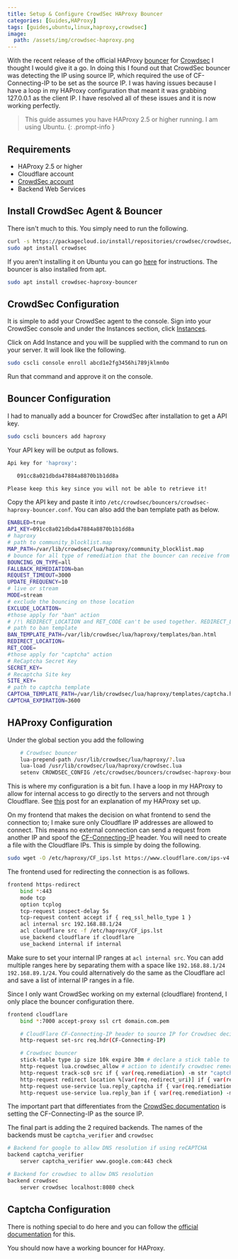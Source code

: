 ```yaml
---
title: Setup & Configure CrowdSec HAProxy Bouncer
categories: [Guides,HAProxy]
tags: [guides,ubuntu,linux,haproxy,crowdsec]
image:
  path: /assets/img/crowdsec-haproxy.png
---
```


With the recent release of the official HAProxy [bouncer](https://doc.crowdsec.net/docs/next/bouncers/haproxy) for [Crowdsec](https://www.crowdsec.net/) I thought I would give it a go. In doing this I found out that CrowdSec bouncer was detecting the IP using source IP, which required the use of CF-Connecting-IP to be set as the source IP. I was having issues because I have a loop in my HAProxy configuration that meant it was grabbing 127.0.0.1 as the client IP. I have resolved all of these issues and it is now working perfectly.

> This guide assumes you have HAProxy 2.5 or higher running. I am using Ubuntu.
{: .prompt-info }

## Requirements

- HAProxy 2.5 or higher
- Cloudflare account
- [CrowdSec account](https://app.crowdsec.net/signup)
- Backend Web Services

## Install CrowdSec Agent & Bouncer

There isn't much to this. You simply need to run the following.

```bash
curl -s https://packagecloud.io/install/repositories/crowdsec/crowdsec/script.deb.sh | sudo bash
sudo apt install crowdsec
```

If you aren't installing it on Ubuntu you can go [here](https://www.crowdsec.net/product/agent) for instructions.
The bouncer is also installed from apt.

```bash
sudo apt install crowdsec-haproxy-bouncer
```

## CrowdSec Configuration

It is simple to add your CrowdSec agent to the console. Sign into your CrowdSec console and under the Instances section, click [Instances](https://app.crowdsec.net/instances).

Click on Add Instance and you will be supplied with the command to run on your server. It will look like the following.

```bash
sudo cscli console enroll abcd1e2fg3456hi789jklmn0o
```

Run that command and approve it on the console.

## Bouncer Configuration

I had to manually add a bouncer for CrowdSec after installation to get a API key.

```bash
sudo cscli bouncers add haproxy
```

Your API key will be output as follows.

```bash
Api key for 'haproxy':

   091cc8a021dbda47884a8870b1b1dd8a

Please keep this key since you will not be able to retrieve it!
```

Copy the API key and paste it into ```/etc/crowdsec/bouncers/crowdsec-haproxy-bouncer.conf```.
You can also add the ban template path as below.

```bash
ENABLED=true
API_KEY=091cc8a021dbda47884a8870b1b1dd8a
# haproxy
# path to community_blocklist.map
MAP_PATH=/var/lib/crowdsec/lua/haproxy/community_blocklist.map
# bounce for all type of remediation that the bouncer can receive from the local API
BOUNCING_ON_TYPE=all
FALLBACK_REMEDIATION=ban
REQUEST_TIMEOUT=3000
UPDATE_FREQUENCY=10
# live or stream
MODE=stream
# exclude the bouncing on those location
EXCLUDE_LOCATION=
#those apply for "ban" action
# /!\ REDIRECT_LOCATION and RET_CODE can't be used together. REDIRECT_LOCATION take priority over RET_CODE
# path to ban template
BAN_TEMPLATE_PATH=/var/lib/crowdsec/lua/haproxy/templates/ban.html
REDIRECT_LOCATION=
RET_CODE=
#those apply for "captcha" action
# ReCaptcha Secret Key
SECRET_KEY=
# Recaptcha Site key
SITE_KEY=
# path to captcha template
CAPTCHA_TEMPLATE_PATH=/var/lib/crowdsec/lua/haproxy/templates/captcha.html
CAPTCHA_EXPIRATION=3600
```

## HAProxy Configuration

Under the global section you add the following

```bash
    # Crowdsec bouncer
    lua-prepend-path /usr/lib/crowdsec/lua/haproxy/?.lua
    lua-load /usr/lib/crowdsec/lua/haproxy/crowdsec.lua
    setenv CROWDSEC_CONFIG /etc/crowdsec/bouncers/crowdsec-haproxy-bouncer.conf
```

This is where my configuration is a bit fun. I have a loop in my HAProxy to allow for internal access to go directly to the servers and not through Cloudflare. See [this](https://ciphermenial.github.io/posts/my-haproxy-config/) post for an explanation of my HAProxy set up.

On my frontend that makes the decision on what frontend to send the connection to; I make sure only Cloudflare IP addresses are allowed to connect. This means no external connection can send a request from another IP and spoof the [CF-Connecting-IP](https://developers.cloudflare.com/fundamentals/get-started/reference/http-request-headers/#cf-connecting-ip) header.
You will need to create a file with the Cloudflare IPs. This is simple by doing the following.

```bash
sudo wget -O /etc/haproxy/CF_ips.lst https://www.cloudflare.com/ips-v4
```

The frontend used for redirecting the connection is as follows.

```bash
frontend https-redirect
    bind *:443
    mode tcp
    option tcplog
    tcp-request inspect-delay 5s
    tcp-request content accept if { req_ssl_hello_type 1 }
    acl internal src 192.168.88.1/24
    acl cloudflare src -f /etc/haproxy/CF_ips.lst
    use_backend cloudflare if cloudflare
    use_backend internal if internal
```

Make sure to set your internal IP ranges at `acl internal src`. You can add multiple ranges here by separating them with a space like `192.168.88.1/24 192.168.89.1/24`. You could alternatively do the same as the Cloudflare acl and save a list of internal IP ranges in a file.

Since I only want CrowdSec working on my external (cloudflare) frontend, I only place the bouncer configuration there.

```bash
frontend cloudflare
    bind *:7000 accept-proxy ssl crt domain.com.pem

    # CloudFlare CF-Connecting-IP header to source IP for Crowdsec decisions
    http-request set-src req.hdr(CF-Connecting-IP)

    # Crowdsec bouncer
    stick-table type ip size 10k expire 30m # declare a stick table to cache captcha verifications
    http-request lua.crowdsec_allow # action to identify crowdsec remediation
    http-request track-sc0 src if { var(req.remediation) -m str "captcha-allow" } # cache captcha allow decision
    http-request redirect location %[var(req.redirect_uri)] if { var(req.remediation) -m str "captcha-allow" } # redirect to initial url
    http-request use-service lua.reply_captcha if { var(req.remediation) -m str "captcha" } # serve captcha template if remediation is captcha
    http-request use-service lua.reply_ban if { var(req.remediation) -m str "ban" } # serve ban template if remediation is ban
```

The important part that differentiates from the [CrowdSec documentation](https://doc.crowdsec.net/docs/next/bouncers/haproxy) is setting the CF-Connecting-IP as the source IP.

The final part is adding the 2 required backends. The names of the backends must be `captcha_verifier` and `crowdsec`

```bash
# Backend for google to allow DNS resolution if using reCAPTCHA
backend captcha_verifier
    server captcha_verifier www.google.com:443 check

# Backend for crowdsec to allow DNS resolution
backend crowdsec
    server crowdsec localhost:8080 check
```

## Captcha Configuration

There is nothing special to do here and you can follow the [official documentation](https://doc.crowdsec.net/docs/next/bouncers/haproxy#setup-captcha) for this.

You should now have a working bouncer for HAProxy.
